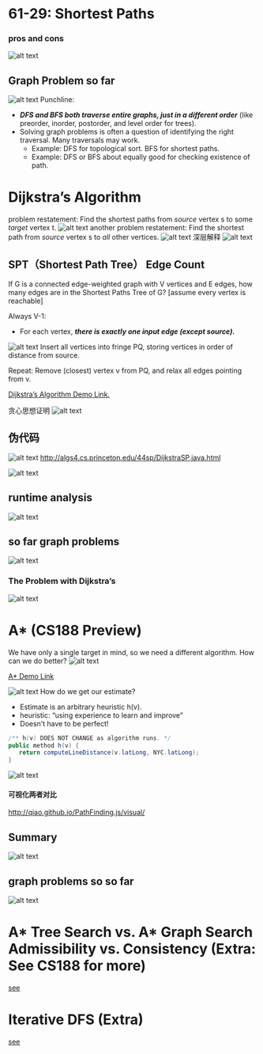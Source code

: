 # 61-29: Shortest Paths


### pros and cons
![alt text](image.png)

## Graph Problem so far
![alt text](image-1.png)
Punchline:
- ***DFS and BFS both traverse entire graphs, just in a different order*** (like preorder, inorder, postorder, and level order for trees).
- Solving graph problems is often a question of identifying the right traversal. Many traversals may work.
  - Example: DFS for topological sort. BFS for shortest paths.
  - Example: DFS or BFS about equally good for checking existence of path.

# Dijkstra’s Algorithm
problem restatement: Find the shortest paths from *source* vertex s to some *target* vertex t.
![alt text](image-2.png)
another problem restatement: Find the shortest path from *source* vertex s to *all* other vertices.
![alt text](image-3.png)
深层解释
![alt text](image-4.png)

## SPT（Shortest Path Tree） Edge Count
If G is a connected edge-weighted graph with V vertices and E edges, how many edges are in the Shortest Paths Tree of G? [assume every vertex is reachable]

Always V-1: 
- For each vertex, ***there is exactly one input edge (except source).***

![alt text](image-5.png)
Insert all vertices into fringe PQ, storing vertices in order of distance from source.

Repeat: Remove (closest) vertex v from PQ, and relax all edges pointing from v.



[Dijkstra’s Algorithm Demo Link.](https://docs.google.com/presentation/d/1_bw2z1ggUkquPdhl7gwdVBoTaoJmaZdpkV6MoAgxlJc/pub?start=false&loop=false&delayms=3000)

贪心思想证明
![alt text](image-6.png)

## 伪代码
![alt text](image-7.png)
http://algs4.cs.princeton.edu/44sp/DijkstraSP.java.html

![alt text](image-8.png)

## runtime analysis
![alt text](image-9.png)

## so far graph problems
![alt text](image-10.png)

### The Problem with Dijkstra’s
![alt text](image-11.png)

# A* (CS188 Preview)
We have only a single target in mind, so we need a different algorithm. How can we do better?
![alt text](image-12.png)

[A* Demo Link](https://docs.google.com/presentation/d/177bRUTdCa60fjExdr9eO04NHm0MRfPtCzvEup1iMccM/edit#slide=id.g771336078_0_180)

![alt text](image-13.png)
How do we get our estimate?
- Estimate is an arbitrary heuristic h(v).
- heuristic: “using experience to learn and improve”
- Doesn’t have to be perfect!
```java
/** h(v) DOES NOT CHANGE as algorithm runs. */
public method h(v) {
   return computeLineDistance(v.latLong, NYC.latLong);
}
```
![alt text](image-14.png)

#### 可视化两者对比
http://qiao.github.io/PathFinding.js/visual/

## Summary
![alt text](image-15.png)

## graph problems so so far
![alt text](image-16.png)


# A* Tree Search vs. A* Graph Search Admissibility vs. Consistency (Extra: See CS188 for more)
[see](https://docs.google.com/presentation/d/1fFAgAna9PrxRK54Whg4TtzduWeaWCp-Pbr7g95wVZss/edit#slide=id.g3639550628_1_13)


# Iterative DFS (Extra)
[see](https://docs.google.com/presentation/d/1fFAgAna9PrxRK54Whg4TtzduWeaWCp-Pbr7g95wVZss/edit#slide=id.g431b6f645db5a43c_114)
